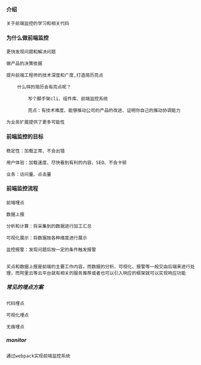 #### 介绍

    关于前端监控的学习和相关代码

#### 为什么做前端监控

    更快发现问题和解决问题

    做产品的决策依据

    提升前端工程师的技术深度和广度,打造简历亮点

        什么样的简历会有亮点呢？

            写个脚手架cli、组件库、前端监控系统

            亮点：有技术难度、能够推动公司的产品的改进、证明你自己的推动协调能力

    为业务扩展提供了更多可能性

#### 前端监控的目标

    稳定性：加载正常、不会出错

    用户体验：加载速度、尽快看到有利的内容、SEO、不会卡顿

    业务：访问量、点击量

#### 前端监控流程

    前端埋点

    数据上报

    分析和计算：将采集到的数据进行加工汇总

    可视化展示：将数据按各种维度进行展示

    监控报警：发现问题后按一定的条件触发报警


    买点和数据上报是前端的主要工作内容，而数据的分析、可视化、报警等一般交由后端来进行处理，而阿里云等云平台就有相关的服务推荐或者也可以引入响应的框架就可以实现响应功能

##### 常见的埋点方案

    代码埋点

    可视化埋点

    无痕埋点

##### monitor

    通过webpack实现前端监控系统
